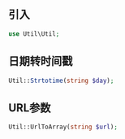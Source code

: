 ## 引入
```php
use Util\Util;
```

## 日期转时间戳
```php
Util::Strtotime(string $day);
```

## URL参数
```php
Util::UrlToArray(string $url);
```
